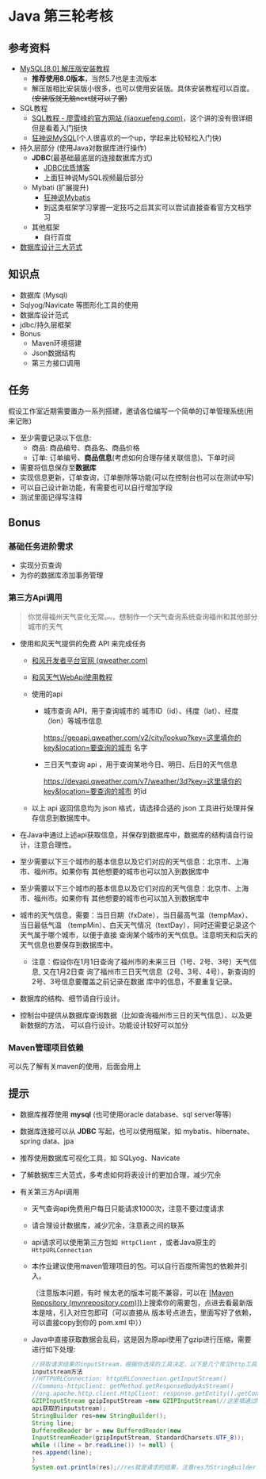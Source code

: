 # Java 第三轮考核

## 参考资料

* [MySQL[8.0] 解压版安装教程](https://blog.csdn.net/tyler880/article/details/109106093)
  * **推荐使用8.0版本**，当然5.7也是主流版本
  * 解压版相比安装版小很多，也可以使用安装版。具体安装教程可以百度。~~(安装版就无脑next就可以了罢)~~
* SQL教程
  * [SQL教程 - 廖雪峰的官方网站 (liaoxuefeng.com)](https://www.liaoxuefeng.com/wiki/1177760294764384)，这个讲的没有很详细但是看着入门挺快
  * [狂神说MySQL](https://www.bilibili.com/video/BV1NJ411J79W/?share_source=copy_web&vd_source=7d2fd3963c594f890889ebd454ef8d1c)(个人很喜欢的一个up，学起来比较轻松入门快)
* 持久层部分 (使用Java对数据库进行操作)
  * **JDBC**(最基础最底层的连接数据库方式)
    *  [JDBC优质博客](https://blog.csdn.net/jungle_rao/article/details/81274720)
    *  上面狂神说MySQL视频最后部分
  * Mybati (扩展提升)
    * [狂神说Mybatis](https://www.bilibili.com/video/BV1NE411Q7Nx/?share_source=copy_web&vd_source=7d2fd3963c594f890889ebd454ef8d1c)
    * 到这类框架学习掌握一定技巧之后其实可以尝试直接查看官方文档学习
  * 其他框架
    * 自行百度
* [数据库设计三大范式](https://www.cnblogs.com/knowledgesea/p/3667395.html)

## 知识点

* 数据库 (Mysql)
* Sqlyog/Navicate 等图形化工具的使用
* 数据库设计范式
* jdbc/持久层框架
* Bonus
  * Maven环境搭建
  * Json数据结构
  * 第三方接口调用

## 任务

假设工作室近期需要置办一系列搭建，邀请各位编写一个简单的订单管理系统(用来记账)

* 至少需要记录以下信息:
  * 商品: 商品编号、商品名、商品价格
  * 订单: 订单编号、**商品信息**(考虑如何合理存储关联信息)、下单时间
* 需要将信息保存至**数据库**
* 实现信息更新，订单查询，订单删除等功能(可以在控制台也可以在测试中写)
* 可以自己设计新功能，有需要也可以自行增加字段
* 测试里面记得写注释

## Bonus

### 基础任务进阶需求

* 实现分页查询
* 为你的数据库添加事务管理

### 第三方Api调用

> 你觉得福州天气变化无常<img src="https://gitee.com/sky-dog/note/raw/master/img/202212051038040.jpg" alt="img" style="zoom: 40%;" />，想制作一个天气查询系统查询福州和其他部分城市的天气

* 使用和风天气提供的免费 API 来完成任务

  * [和风开发者平台官网 (qweather.com)](https://dev.qweather.com/)

  * [和风天气WebApi使用教程](https://www.cnblogs.com/6543x1/p/15684812.html)

  * 使用的api

    * 城市查询 API，用于查询城市的 城市ID（id）、纬度（lat）、经度（lon）等城市信息

      https://geoapi.qweather.com/v2/city/lookup?key=这里填你的key&location=要查询的城市 名字

    * 三日天气查询 api ，用于查询某地今日、明日、后日的天气信息

      https://devapi.qweather.com/v7/weather/3d?key=这里填你的key&location=要查询的城市 的id

  * 以上 api 返回信息均为 json 格式，请选择合适的 json 工具进行处理并保存信息到数据库中。

* 在Java中通过上述api获取信息，并保存到数据库中，数据库的结构请自行设计，注意合理性。

* 至少需要以下三个城市的基本信息以及它们对应的天气信息：北京市、上海市、福州市。如果你有 其他想要的城市也可以加入到数据库中

* 至少需要以下三个城市的基本信息以及它们对应的天气信息：北京市、上海市、福州市。如果你有 其他想要的城市也可以加入到数据库中

* 城市的天气信息，需要：当日日期（fxDate），当日最高气温（tempMax）、当日最低气温 （tempMin）、白天天气情况（textDay），同时还需要记录这个天气属于哪个城市，以便于直接 查询某个城市的天气信息。注意明天和后天的天气信息也要保存到数据库中。

  * 注意：假设你在1月1日查询了福州市的未来三日（1号、2号、3号）天气信息, 又在1月2日查 询了福州市三日天气信息（2号、3号、4号），新查询的2号、3号信息要覆盖之前记录在数据 库中的信息，不要重复记录。

* 数据库的结构、细节请自行设计。

* 控制台中提供从数据库查询数据（比如查询福州市三日的天气信息）、以及更新数据的方法， 可以自行设计。功能设计较好可以加分

### Maven管理项目依赖

可以先了解有关maven的使用，后面会用上

## 提示

* 数据库推荐使用 **mysql** (也可使用oracle database、sql server等等)
* 数据库连接可以从 **JDBC** 写起，也可以使用框架，如 mybatis、hibernate、spring data、jpa
* 推荐使用数据库可视化工具，如 SQLyog、Navicate 
* 了解数据库三大范式，多考虑如何将表设计的更加合理，减少冗余



* 有关第三方Api调用

  * 天气查询api免费用户每日只能请求1000次，注意不要过度请求

  * 请合理设计数据库，减少冗余，注意表之间的联系

  * api请求可以使用第三方包如` HttpClient` ，或者Java原生的 `HttpURLConnection`

  * 本作业建议使用maven管理项目的包。可以自行百度所需包的依赖并引入。

    （注意版本问题，有时 候太老的版本可能不兼容，可以在 [[Maven Repository (mvnrepository.com)])](https://mvnrepository.com/)上搜索你的需要包，点进去看最新版本是啥，引入对应包即可（可以直接从 版本号点进去，里面写好了依赖，可以直接copy到你的 pom.xml 中））

  * Java中直接获取数据会乱码，这是因为原api使用了gzip进行压缩，需要进行如下处理: 

    ~~~java
    //获取请求结果的inputStream，根据你选择的工具决定，以下是几个常见http工具获取结果的
    inputstream方法
    //HTTPURLConnection: httpURLConnection.getInputStream()
    //Commons-httpclient: getMethod.getResponseBodyAsStream()
    //org.apache.http.client.HttpClient: response.getEntity().getContent()
    GZIPInputStream gzipInputStream =new GZIPInputStream(//这里填通过http工具请求
    api获取的inputstream);
    StringBuilder res=new StringBuilder();
    String line;
    BufferedReader br = new BufferedReader(new
    InputStreamReader(gzipInputStream, StandardCharsets.UTF_8));
    while ((line = br.readLine()) != null) {
    res.append(line);
    }
    System.out.println(res);//res就是请求的结果，注意res为StringBuilder
    ~~~

    